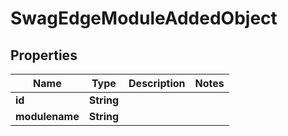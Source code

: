 
# SwagEdgeModuleAddedObject

## Properties
Name | Type | Description | Notes
------------ | ------------- | ------------- | -------------
**id** | **String** |  | 
**modulename** | **String** |  | 



